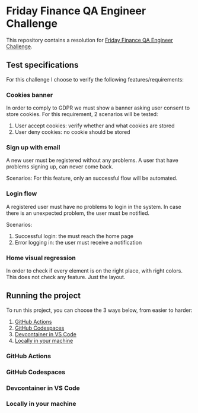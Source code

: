 # Friday Finance QA Engineer Challenge

This repository contains a resolution for [Friday Finance QA Engineer Challenge](https://github.com/fridayfinance/challenges/tree/main/qa).

## Test specifications

For this challenge I choose to verify the following features/requirements:

### Cookies banner

In order to comply to GDPR we must show a banner asking user consent to store cookies. For this requirement, 2 scenarios will be tested:

1. User accept cookies: verify whether and what cookies are stored
1. User deny cookies: no cookie should be stored

### Sign up with email

A new user must be registered without any problems. A user that have problems signing up, can never come back.

Scenarios:
For this feature, only an successful flow will be automated.

### Login flow

A registered user must have no problems to login in the system. In case there is an unexpected problem, the user must be notified.

Scenarios:

1. Successful login: the must reach the home page
1. Error logging in: the user must receive a notification

### Home visual regression

In order to check if every element is on the right place, with right colors. This does not check any feature. Just the layout.

## Running the project

To run this project, you can choose the 3 ways below, from easier to harder:

1. [GitHub Actions](#github-actions)
1. [GitHub Codespaces](#github-codespaces)
1. [Devcontainer in VS Code](#devcontainer-in-vs-code)
1. [Locally in your machine](#locally-in-your-machine)

### GitHub Actions

### GitHub Codespaces

### Devcontainer in VS Code

### Locally in your machine
